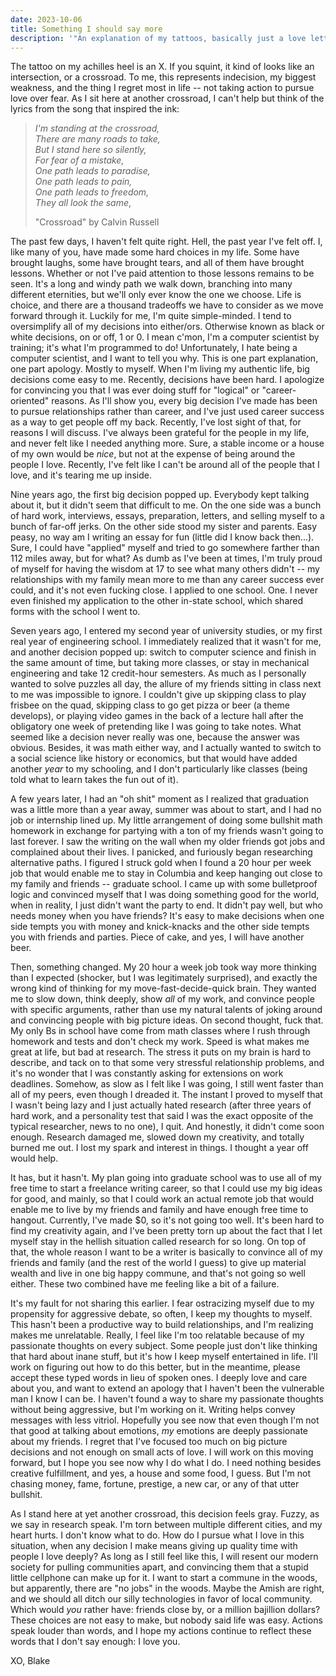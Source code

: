 ```yaml
---
date: 2023-10-06
title: Something I should say more
description: '"An explanation of my tattoos, basically just a love letter to the people that I care about."'
---
```

The tattoo on my achilles heel is an X. If you squint, it kind of looks like an intersection, or a crossroad. To me, this represents indecision, my biggest weakness, and the thing I regret most in life -- not taking action to pursue love over fear. As I sit here at another crossroad, I can't help but think of the lyrics from the song that inspired the ink:

> *I'm standing at the crossroad,  
> There are many roads to take,  
> But I stand here so silently,  
> For fear of a mistake,  
> One path leads to paradise,  
> One path leads to pain,  
> One path leads to freedom,  
> They all look the same*,  
> 
> "Crossroad" by Calvin Russell

The past few days, I haven't felt quite right. Hell, the past year I've felt off. I, like many of you, have made some hard choices in my life. Some have brought laughs, some have brought tears, and all of them have brought lessons. Whether or not I've paid attention to those lessons remains to be seen. It's a long and windy path we walk down, branching into many different eternities, but we'll only ever know the one we choose. Life is choice, and there are a thousand tradeoffs we have to consider as we move forward through it. Luckily for me, I'm quite simple-minded. I tend to oversimplify all of my decisions into either/ors. Otherwise known as black or white decisions, on or off, 1 or 0. I mean c'mon, I'm a computer scientist by training; it's what I'm programmed to do! Unfortunately, I hate being a computer scientist, and I want to tell you why. This is one part explanation, one part apology. Mostly to myself. When I'm living my authentic life, big decisions come easy to me. Recently, decisions have been hard. I apologize for convincing you that I was ever doing stuff for "logical" or "career-oriented" reasons. As I'll show you, every big decision I've made has been to pursue relationships rather than career, and I've just used career success as a way to get people off my back. Recently, I've lost sight of that, for reasons I will discuss. I've always been grateful for the people in my life, and never felt like I needed anything more. Sure, a stable income or a house of my own would be *nice*, but not at the expense of being around the people I love. Recently, I've felt like I can't be around all of the people that I love, and it's tearing me up inside.

Nine years ago, the first big decision popped up. Everybody kept talking about it, but it didn't seem that difficult to me. On the one side was a bunch of hard work, interviews, essays, preparation, letters, and selling myself to a bunch of far-off jerks. On the other side stood my sister and parents. Easy peasy, no way am I writing an essay for fun (little did I know back then...). Sure, I could have "applied" myself and tried to go somewhere farther than 112 miles away, but for what? As dumb as I've been at times, I'm truly proud of myself for having the wisdom at 17 to see what many others didn't -- my relationships with my family mean more to me than any career success ever could, and it's not even fucking close. I applied to one school. One. I never even finished my application to the other in-state school, which shared forms with the school I went to.

Seven years ago, I entered my second year of university studies, or my first real year of engineering school. I immediately realized that it wasn't for me, and another decision popped up: switch to computer science and finish in the same amount of time, but taking more classes, or stay in mechanical engineering and take 12 credit-hour semesters. As much as I personally wanted to solve puzzles all day, the allure of my friends sitting in class next to me was impossible to ignore. I couldn't give up skipping class to play frisbee on the quad, skipping class to go get pizza or beer (a theme develops), or playing video games in the back of a lecture hall after the obligatory one week of pretending like I was going to take notes. What seemed like a decision never really was one, because the answer was obvious. Besides, it was math either way, and I actually wanted to switch to a social science like history or economics, but that would have added another *year* to my schooling, and I don't particularly like classes (being told what to learn takes the fun out of it).

A few years later, I had an "oh shit" moment as I realized that graduation was a little more than a year away, summer was about to start, and I had no job or internship lined up. My little arrangement of doing some bullshit math homework in exchange for partying with a ton of my friends wasn't going to last forever. I saw the writing on the wall when my older friends got jobs and complained about their lives. I panicked, and furiously began researching alternative paths. I figured I struck gold when I found a 20 hour per week job that would enable me to stay in Columbia and keep hanging out close to my family and friends -- graduate school. I came up with some bulletproof logic and convinced myself that I was doing something good for the world, when in reality, I just didn't want the party to end. It didn't pay well, but who needs money when you have friends? It's easy to make decisions when one side tempts you with money and knick-knacks and the other side tempts you with friends and parties. Piece of cake, and yes, I will have another beer.

Then, something changed. My 20 hour a week job took way more thinking than I expected (shocker, but I was legitimately surprised), and exactly the wrong kind of thinking for my move-fast-decide-quick brain. They wanted me to slow down, think deeply, show *all* of my work, and convince people with specific arguments, rather than use my natural talents of joking around and convincing people with big picture ideas. On second thought, fuck that. My only Bs in school have come from math classes where I rush through homework and tests and don't check my work. Speed is what makes me great at life, but bad at research. The stress it puts on my brain is hard to describe, and tack on to that some very stressful relationship problems, and it's no wonder that I was constantly asking for extensions on work deadlines. Somehow, as slow as I felt like I was going, I still went faster than all of my peers, even though I dreaded it. The instant I proved to myself that I wasn't being lazy and I just actually hated research (after three years of hard work, and a personality test that said I was the exact opposite of the typical researcher, news to no one), I quit. And honestly, it didn't come soon enough. Research damaged me, slowed down my creativity, and totally burned me out. I lost my spark and interest in things. I thought a year off would help.

It has, but it hasn't. My plan going into graduate school was to use all of my free time to start a freelance writing career, so that I could use my big ideas for good, and mainly, so that I could work an actual remote job that would enable me to live by my friends and family and have enough free time to hangout. Currently, I've made $0, so it's not going too well. It's been hard to find my creativity again, and I've been pretty torn up about the fact that I let myself stay in the hellish situation called research for so long. On top of that, the whole reason I want to be a writer is basically to convince all of my friends and family (and the rest of the world I guess) to give up material wealth and live in one big happy commune, and that's not going so well either. These two combined have me feeling like a bit of a failure.

It's my fault for not sharing this earlier. I fear ostracizing myself due to my propensity for aggressive debate, so often, I keep my thoughts to myself. This hasn't been a productive way to build relationships, and I'm realizing makes me unrelatable. Really, I feel like I'm too relatable because of my passionate thoughts on every subject. Some people just don't like thinking that hard about inane stuff, but it's how I keep myself entertained in life. I'll work on figuring out how to do this better, but in the meantime, please accept these typed words in lieu of spoken ones. I deeply love and care about you, and want to extend an apology that I haven't been the vulnerable man I know I can be. I haven't found a way to share my passionate thoughts without being aggressive, but I'm working on it. Writing helps convey messages with less vitriol. Hopefully you see now that even though I'm not that good at talking about emotions, *my* emotions are deeply passionate about my friends. I regret that I've focused too much on big picture decisions and not enough on small acts of love. I will work on this moving forward, but I hope you see now why I do what I do. I need nothing besides creative fulfillment, and yes, a house and some food, I guess. But I'm not chasing money, fame, fortune, prestige, a new car, or any of that utter bullshit.

As I stand here at yet another crossroad, this decision feels gray. Fuzzy, as we say in research speak. I'm torn between multiple different cities, and my heart hurts. I don't know what to do. How do I pursue what I love in this situation, when any decision I make means giving up quality time with people I love deeply? As long as I still feel like this, I will resent our modern society for pulling communities apart, and convincing them that a stupid little cellphone can make up for it. I want to start a commune in the woods, but apparently, there are "no jobs" in the woods. Maybe the Amish are right, and we should all ditch our silly technologies in favor of local community. Which would *you* rather have: friends close by, or a million bajillion dollars? These choices are not easy to make, but nobody said life was easy. Actions speak louder than words, and I hope my actions continue to reflect these words that I don't say enough: I love you.

XO, Blake